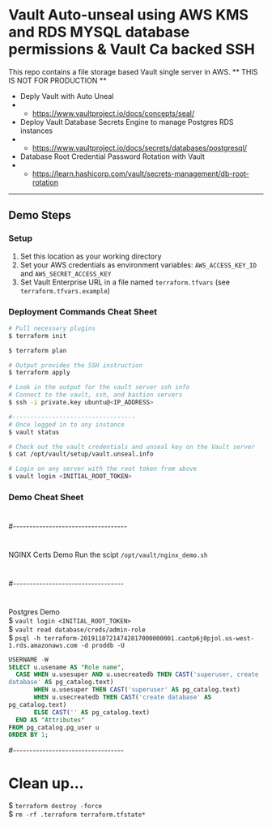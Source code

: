 # Vault Auto-unseal using AWS KMS and RDS MYSQL database permissions & Vault Ca backed SSH

This repo contains a file storage based Vault single server in AWS.
            ** THIS IS NOT FOR PRODUCTION **
* Deply Vault with Auto Uneal 
* * https://www.vaultproject.io/docs/concepts/seal/
* Deploy Vault Database Secrets Engine to manage Postgres RDS instances
* * https://www.vaultproject.io/docs/secrets/databases/postgresql/
* Database Root Credential Password Rotation with Vault
* * https://learn.hashicorp.com/vault/secrets-management/db-root-rotation

---

## Demo Steps

### Setup

1. Set this location as your working directory
1. Set your AWS credentials as environment variables: `AWS_ACCESS_KEY_ID` and `AWS_SECRET_ACCESS_KEY`
1. Set Vault Enterprise URL in a file named `terraform.tfvars` (see `terraform.tfvars.example`)

### Deployment Commands Cheat Sheet

```bash
# Pull necessary plugins
$ terraform init

$ terraform plan

# Output provides the SSH instruction
$ terraform apply

# Look in the output for the vault server ssh info
# Connect to the vault, ssh, and bastion servers
$ ssh -i private.key ubuntu@<IP_ADDRESS>

#----------------------------------
# Once logged in to any instance
$ vault status

# Check out the vault credentials and unseal key on the Vault server
$ cat /opt/vault/setup/vault.unseal.info

# Login on any server with the root token from above
$ vault login <INITIAL_ROOT_TOKEN>
```
### Demo Cheat Sheet
#
#-----------------------------------
#
NGINX Certs Demo
 Run the scipt `/opt/vault/nginx_demo.sh`

#
#----------------------------------
#
Postgres Demo<br>
$ `vault login <INITIAL_ROOT_TOKEN>`<br>
$ `vault read database/creds/admin-role`<br>
$ `psql -h terraform-20191107214742817000000001.caotp6j0pjol.us-west-1.rds.amazonaws.com -d proddb -U`<br>
```sql
USERNAME -W
SELECT u.usename AS "Role name",
  CASE WHEN u.usesuper AND u.usecreatedb THEN CAST('superuser, create
database' AS pg_catalog.text)
       WHEN u.usesuper THEN CAST('superuser' AS pg_catalog.text)
       WHEN u.usecreatedb THEN CAST('create database' AS
pg_catalog.text)
       ELSE CAST('' AS pg_catalog.text)
  END AS "Attributes"
FROM pg_catalog.pg_user u
ORDER BY 1;
```

#----------------------------------

# Clean up...
$ `terraform destroy -force`<br>
$ `rm -rf .terraform terraform.tfstate*`

